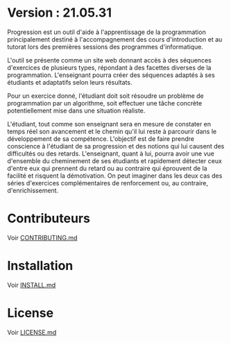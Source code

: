 # Version : 21.05.31

Progression est un outil d'aide à l'apprentissage de la programmation principalement destiné à l'accompagnement des cours d'introduction et au tutorat lors des premières sessions des programmes d'informatique.

L'outil se présente comme un site web donnant accès à des séquences d'exercices de plusieurs types, répondant à des facettes diverses de la programmation. L'enseignant pourra créer des séquences adaptés à ses étudiants et adaptatifs selon leurs résultats.

Pour un exercice donné, l'étudiant doit soit résoudre un problème de programmation par un algorithme, soit effectuer une tâche concrète potentiellement mise dans une situation réaliste.

L'étudiant, tout comme son enseignant sera en mesure de constater en temps réel son avancement et le chemin qu'il lui reste à parcourir dans le développement de sa compétence. L'objectif est de faire prendre conscience à l'étudiant de sa progression et des notions qui lui causent des difficultés ou des retards. L'enseignant, quant à lui, pourra avoir une vue d'ensemble du cheminement de ses étudiants et rapidement détecter ceux d'entre eux qui prennent du retard ou au contraire qui éprouvent de la facilité et risquent la démotivation. On peut imaginer dans les deux cas des séries d'exercices complémentaires de renforcement ou, au contraire, d'enrichissement.

# Contributeurs

Voir [CONTRIBUTING.md](CONTRIBUTING.md)

# Installation

Voir [INSTALL.md](INSTALL.md)

# License

Voir [LICENSE.md](LICENSE.md)
